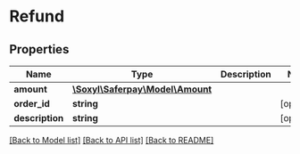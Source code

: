 # Refund

## Properties
Name | Type | Description | Notes
------------ | ------------- | ------------- | -------------
**amount** | [**\Soxyl\Saferpay\Model\Amount**](Amount.md) |  | 
**order_id** | **string** |  | [optional] 
**description** | **string** |  | [optional] 

[[Back to Model list]](../README.md#documentation-for-models) [[Back to API list]](../README.md#documentation-for-api-endpoints) [[Back to README]](../README.md)


